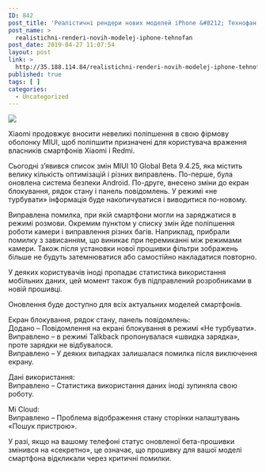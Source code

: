 ```yaml
---
ID: 842
post_title: 'Реалістичні рендери нових моделей iPhone &#8212; Технофан'
post_name: >
  realistichni-renderi-novih-modelej-iphone-tehnofan
post_date: 2019-04-27 11:07:54
layout: post
link: >
  http://35.188.114.84/realistichni-renderi-novih-modelej-iphone-tehnofan/
published: true
tags: [ ]
categories:
  - Uncategorized
---
```

 <div><img src="https://tehnofan.com.ua/wp-content/uploads/2019/04/Screenshot_1-92.png" class="ff-og-image-inserted"></div><p>Xiaomi продовжує вносити невеликі поліпшення в свою фірмову оболонку MIUI, щоб поліпшити призначені для користувача враження власників смартфонів Xiaomi і Redmi.</p>
<p>Сьогодні з’явився список змін MIUI 10 Global Beta 9.4.25, яка містить велику кількість оптимізацій і різних виправлень. По-перше, була оновлена ​​система безпеки Android. По-друге, внесено зміни до екран блокування, рядок стану і панель повідомлень. У режимі «не турбувати» інформація буде накопичуватися і виводитися по-новому.</p>
<p>Виправлена ​​помилка, при якій смартфони могли на заряджатися в режимі розмови. Окремим пунктом у списку змін йде поліпшення роботи камери і виправлення різних багів. Наприклад, прибрали помилку з зависанням, що виникає при перемиканні між режимами камери. Також після установки нової прошивки фільтри зображень більше не будуть затемнюватися або самостійно накладатися повторно.</p>
<p>У деяких користувачів іноді пропадає статистика використання мобільних даних, цей момент також був підправлений розробниками в новій прошивці.</p>
<!-- WP QUADS Content Ad Plugin v. 1.8.5 --> <p>Оновлення буде доступно для всіх актуальних моделей смартфонів.</p>
<p>Екран блокування, рядок стану, панель повідомлень:<br>Додано – Повідомлення на екрані блокування в режимі «Не турбувати».<br>Виправлено – в режимі Talkback пропонувалася «швидка зарядка», проте зарядки не відбувалося.<br>Виправлено – У деяких випадках залишалася помилка після виключення екрану.</p>
<p>Дані використання:<br>Виправлено – Статистика використання даних іноді зупиняла свою роботу.</p>
<p>Mi Cloud:<br>Виправлено – Проблема відображення стану сторінки налаштувань «Пошук пристрою».</p>
<p>У разі, якщо на вашому телефоні статус оновленої бета-прошивки змінився на «секретно», це означає, що прошивку для вашої моделі смартфона відкликали через критичні помилки.</p> 